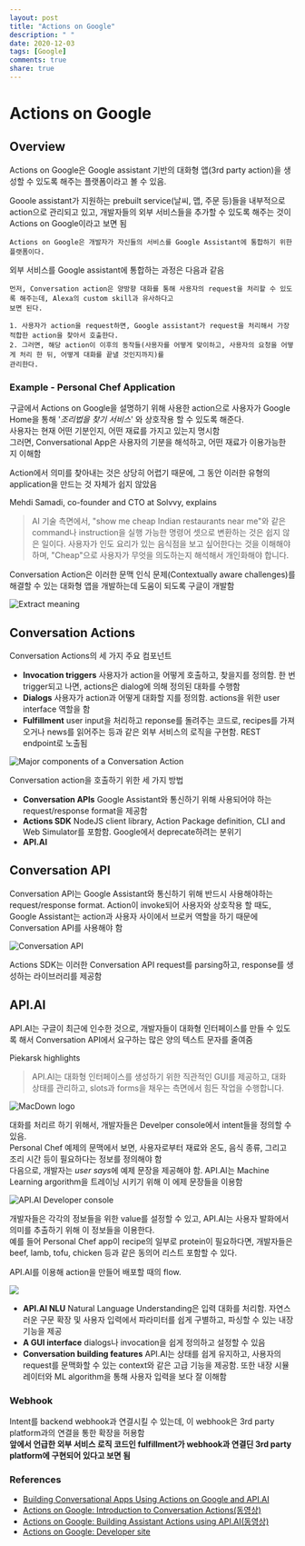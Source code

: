```yaml
---
layout: post
title: "Actions on Google"
description: " "
date: 2020-12-03
tags: [Google]
comments: true
share: true
---
```


# Actions on Google

## Overview
Actions on Google은 Google assistant 기반의 대화형 앱(3rd party action)을 생성할 수 있도록 해주는 플랫폼이라고 볼 수 있음.

Gooole assistant가 지원하는 prebuilt service(날씨, 맵, 주문 등)들을 내부적으로 action으로 관리되고 있고, 개발자들의 외부 서비스들을 추가할 수 있도록 해주는 것이 Actions on Google이라고 보면 됨

```
Actions on Google은 개발자가 자신들의 서비스를 Google Assistant에 통합하기 위한 플랫폼이다.
```

외부 서비스를 Google assistant에 통합하는 과정은 다음과 같음

```
먼저, Conversation action은 양방향 대화를 통해 사용자의 request을 처리할 수 있도록 해주는데, Alexa의 custom skill과 유사하다고
보면 된다.

1. 사용자가 action을 request하면, Google assistant가 request을 처리해서 가장 적합한 action을 찾아서 호출한다.
2. 그러면, 해당 action이 이후의 동작들(사용자를 어떻게 맞이하고, 사용자의 요청을 어떻게 처리 한 뒤, 어떻게 대화를 끝낼 것인지까지)를 
관리한다. 
```

### Example - Personal Chef Application
구글에서 Actions on Google을 설명하기 위해 사용한 action으로 사용자가 Google Home을 통해 '*조리법을 찾기 서비스*' 와 상호작용 할 수 있도록 해준다.  
사용자는 현재 어떤 기분인지, 어떤 재료를 가지고 있는지 명시함  
그러면, Conversational App은 사용자의 기분을 해석하고, 어떤 재료가 이용가능한 지 이해함

Action에서 의미를 찾아내는 것은 상당히 어렵기 때문에, 그 동안 이러한 유형의 application을 만드는 것 자체가 쉽지 않았음

Mehdi Samadi, co-founder and CTO at Solvvy, explains
> AI 기술 측면에서, "show me cheap Indian restaurants near me"와 같은 command나 instruction을 실행 가능한 명령어 셋으로 변환하는 것은 쉽지 않은 일이다. 사용자가 인도 요리가 있는 음식점을 보고 싶어한다는 것을 이해해야하며, "Cheap"으로 사용자가 무엇을 의도하는지 해석해서 개인화해야 합니다.

Conversation Action은 이러한 문맥 인식 문제(Contextually aware challenges)를 해결할 수 있는 대화형 앱을 개발하는데 도움이 되도록 구글이 개발함

![Extract meaning](https://cdn.infoq.com/statics_s2_20170228-0434_4/resource/news/2016/12/Google-AI-API/en/resources/conversation.png)

## Conversation Actions
Conversation Actions의 세 가지 주요 컴포넌트  

* **Invocation triggers** 사용자가 action을 어떻게 호출하고, 찾을지를 정의함. 한 번 trigger되고 나면, actions은 dialog에 의해 정의된 대화를 수행함
* **Dialogs** 사용자가 action과 어떻게 대화할 지를 정의함. actions을 위한 user interface 역할을 함
* **Fulfillment** user input을 처리하고 reponse를 돌려주는 코드로, recipes를 가져오거나 news를 읽어주는 등과 같은 외부 서비스의 로직을 구현함. REST endpoint로 노출됨

![Major components of a Conversation Action](https://developers.google.com/actions/images/conversation-action.png)

Conversation action을 호출하기 위한 세 가지 방법

* **Conversation APIs** Google Assistant와 통신하기 위해 사용되어야 하는 request/response format을 제공함
* **Actions SDK** NodeJS client library, Action Package definition, CLI and Web Simulator를 포함함. Google에서 deprecate하려는 분위기
* **API.AI**


## Conversation API
Conversation API는  Google Assistant와 통신하기 위해 반드시 사용해야하는 request/response format.
Action이 invoke되어 사용자와 상호작용 할 때도, Google Assistant는 action과 사용자 사이에서 브로커 역할을 하기 때문에 Conversation API를 사용해야 함

![Conversation API](https://developers.google.com/actions/images/conversation-api.png)

Actions SDK는 이러한 Conversation API request를 parsing하고, response를 생성하는 라이브러리를 제공함


## API.AI
API.AI는 구글이 최근에 인수한 것으로, 개발자들이 대화형 인터페이스를 만들 수 있도록 해서 Conversation API에서 요구하는 많은 양의 텍스트 문자를 줄여줌

Piekarsk highlights
> API.AI는 대화형 인터페이스를 생성하기 위한 직관적인 GUI를 제공하고, 대화 상태를 관리하고, slots과 forms을 채우는 측면에서 힘든 작업을 수행합니다.



![MacDown logo](https://cdn.infoq.com/statics_s2_20170228-0434_4/resource/news/2016/12/Google-AI-API/en/resources/apiai.png)


대화를 처리르 하기 위해서, 개발자들은 Develper console에서 intent들을 정의할 수 있음.  
Personal Chef 예제의 문맥에서 보면, 사용자로부터 재료와 온도, 음식 종류, 그리고 조리 시간 등이 필요하다는 정보를 정의해야 함  
다음으로, 개발자는 *user says*에 예제 문장을 제공해야 함. API.AI는 Machine Learning argorithm을 트레이닝 시키기 위해 이 에제 문장들을 이용함  

![API.AI Developer console](https://cdn.infoq.com/statics_s2_20170228-0434_4/resource/news/2016/12/Google-AI-API/en/resources/intents.png)


개발자들은 각각의 정보들을 위한 value를 설정할 수 있고, API.AI는 사용자 발화에서 의미를 추출하기 위해 이 정보들을 이용한다.  
예를 들어 Personal Chef app이 recipe의 일부로 protein이 필요하다면, 개발자들은 beef, lamb, tofu, chicken 등과 같은 동의어 리스트 포함할 수 있다. 

API.AI를 이용해 action을 만들어 배포할 때의 flow.

![](https://developers.google.com/actions/images/conversation-action-apiai.png)

* **API.AI NLU** Natural Language Understanding은 입력 대화를 처리함. 자연스러운 구문 확장 및 사용자 입력에서 파라미터를 쉽게 구별하고, 파싱할 수 있는 내장 기능을 제공
* **A GUI interface** dialogs나 invocation을 쉽게 정의하고 설정할 수 있음
* **Conversation building features** API.AI는 상태를 쉽게 유지하고, 사용자의 request를 문맥화할 수 있는 context와 같은 고급 기능을 제공함. 또한 내장 시뮬레이터와 ML algorithm을 통해 사용자 입력을 보다 잘 이해함


### Webhook
Intent를 backend webhook과 연결시킬 수 있는데, 이 webhook은 3rd party platform과의 연결을 통한 확장을 허용함  
**앞에서 언급한 외부 서비스 로직 코드인 fulfillment가 webhook과 연결딘 3rd party platform에 구현되어 있다고 보면 됨**


### References
* [Building Conversational Apps Using Actions on Google and API.AI](https://www.infoq.com/news/2016/12/Google-AI-API)
* [Actions on Google: Introduction to Conversation Actions(동영상)](https://www.youtube.com/watch?v=HNfE0uaKcfY)
* [Actions on Google: Building Assistant Actions using API.AI(동영상)](https://www.youtube.com/watch?v=9SUAuy9OJg4)
* [Actions on Google: Developer site](https://developers.google.com/actions/develop/conversation)